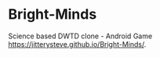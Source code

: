 # Bright-Minds
Science based DWTD clone - Android Game https://jitterysteve.github.io/Bright-Minds/.
